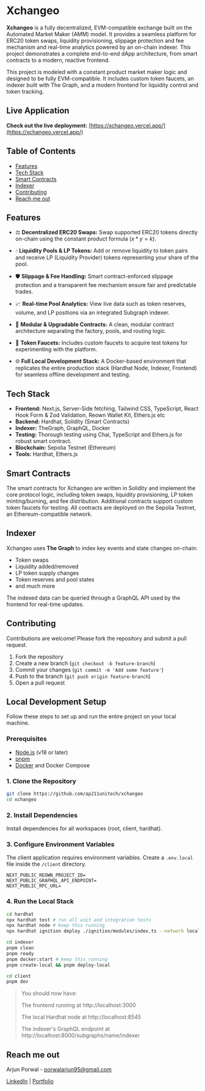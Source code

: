 # Xchangeo

**Xchangeo** is a fully decentralized, EVM-compatible exchange built on the Automated Market Maker (AMM) model. It provides a seamless platform for ERC20 token swaps, liquidity provisioning, slippage protection and fee mechanism and real-time analytics powered by an on-chain indexer. This project demonstrates a complete end-to-end dApp architecture, from smart contracts to a modern, reactive frontend.

This project is modeled with a constant product market maker logic and designed to be fully EVM-compatible. It includes custom token faucets, an indexer built with The Graph, and a modern frontend for liquidity control and token tracking.

## Live Application
**Check out the live deployment:** [https://xchangeo.vercel.app/](https://xchangeo.vercel.app/)

## Table of Contents

- [Features](#features)
- [Tech Stack](#tech-stack)
- [Smart Contracts](#smart-contracts)
- [Indexer](#indexer)
- [Contributing](#contributing)
- [Reach me out](#reach-me-out)

## Features


-   ⚖️ **Decentralized ERC20 Swaps:** Swap supported ERC20 tokens directly on-chain using the constant product formula ($x * y = k$).

-   💧 **Liquidity Pools & LP Tokens:** Add or remove liquidity to token pairs and receive LP (Liquidity Provider) tokens representing your share of the pool.

-   🛡️ **Slippage & Fee Handling:** Smart contract-enforced slippage protection and a transparent fee mechanism ensure fair and predictable trades.

-   📈 **Real-time Pool Analytics:** View live data such as token reserves, volume, and LP positions via an integrated Subgraph indexer.

-   🧩 **Modular & Upgradable Contracts:** A clean, modular contract architecture separating the factory, pools, and routing logic.

-   🧪 **Token Faucets:** Includes custom faucets to acquire test tokens for experimenting with the platform.

-   🌐 **Full Local Development Stack:** A Docker-based environment that replicates the entire production stack (Hardhat Node, Indexer, Frontend) for seamless offline development and testing.

## Tech Stack

- **Frontend:** Next.js, Server-Side fetching, Tailwind CSS, TypeScript, React Hook Form & Zod Validation, Reown Wallet Kit, Ethers.js etc
- **Backend:** Hardhat, Solidity (Smart Contracts)
- **Indexer:** TheGraph, GraphQL, Docker
- **Testing:** Thorough testing using Chai, TypeScript and Ethers.js for robust smart contract.
- **Blockchain:** Sepolia Testnet (Ethereum)
- **Tools:** Hardhat, Ethers.js

## Smart Contracts

The smart contracts for Xchangeo are written in Solidity and implement the core protocol logic, including token swaps, liquidity provisioning, LP token minting/burning, and fee distribution. Additional contracts support custom token faucets for testing. All contracts are deployed on the Sepolia Testnet, an Ethereum-compatible network.

## Indexer

Xchangeo uses **The Graph** to index key events and state changes on-chain:

- Token swaps
- Liquidity added/removed
- LP token supply changes
- Token reserves and pool states
- and much more

The indexed data can be queried through a GraphQL API used by the frontend for real-time updates.

## Contributing

Contributions are welcome! Please fork the repository and submit a pull request.

1. Fork the repository
2. Create a new branch (`git checkout -b feature-branch`)
3. Commit your changes (`git commit -m 'Add some feature'`)
4. Push to the branch (`git push origin feature-branch`)
5. Open a pull request


## Local Development Setup

Follow these steps to set up and run the entire project on your local machine.

### Prerequisites

-   [Node.js](https://nodejs.org/en/) (v18 or later)
-   [pnpm](https://pnpm.io/installation)
-   [Docker](https://www.docker.com/get-started/) and Docker Compose


### 1. Clone the Repository

```bash
git clone https://github.com/ap211unitech/xchangeo
cd xchangeo
```

### 2. Install Dependencies
Install dependencies for all workspaces (root, client, hardhat).

### 3. Configure Environment Variables
The client application requires environment variables. Create a `.env.local` file inside the `/client` directory.

```
NEXT_PUBLIC_REOWN_PROJECT_ID=
NEXT_PUBLIC_GRAPHQL_API_ENDPOINT=
NEXT_PUBLIC_RPC_URL=
```

### 4. Run the Local Stack

```bash
cd hardhat
npx hardhat test # run all unit and integration tests
npx hardhat node # keep this running
npx hardhat ignition deploy ./ignition/modules/index.ts --network localhost
```

```bash
cd indexer
pnpm clean
pnpm ready
pnpm docker:start # keep this running
pnpm create-local && pnpm deploy-local
```

```bash
cd client
pnpm dev
```

> You should now have:
>
> The frontend running at http://localhost:3000
>
> The local Hardhat node at http://localhost:8545
>
> The indexer's GraphQL endpoint at http://localhost:8000/subgraphs/name/indexer

## Reach me out

Arjun Porwal - porwalarjun95@gmail.com

[LinkedIn](https://www.linkedin.com/in/arjun-porwal-9198b71a3/) | [Portfolio](https://arjunporwal.vercel.app/)